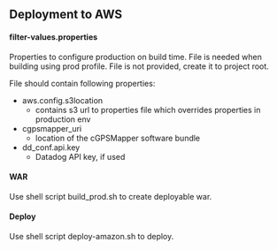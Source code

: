 ## Deployment to AWS

#### filter-values.properties
Properties to configure production on build time. File is needed when building using prod profile. File is not provided, create it to project root.

File should contain following properties:
- aws.config.s3location
  - contains s3 url to properties file which overrides properties in production env
- cgpsmapper_uri
  - location of the cGPSMapper software bundle
- dd_conf.api.key
  - Datadog API key, if used


#### WAR
Use shell script build_prod.sh to create deployable war.

#### Deploy
Use shell script deploy-amazon.sh to deploy.
